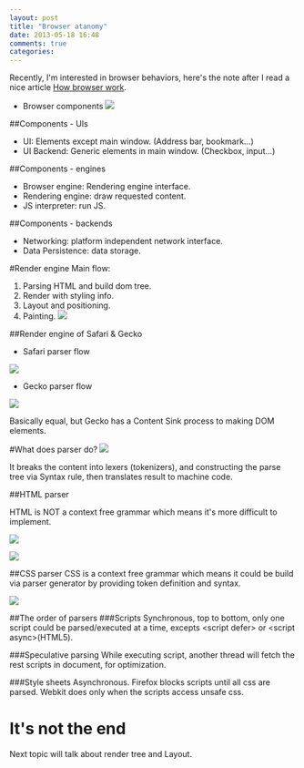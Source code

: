```yaml
---
layout: post
title: "Browser atanomy"
date: 2013-05-18 16:48
comments: true
categories: 
---
```


Recently, I'm interested in browser behaviors, here's the note after I read a nice article [How browser work](http://taligarsiel.com/Projects/howbrowserswork1.htm).

- Browser components
![](images/layers.png)

##Components - UIs
- UI: Elements except main window. (Address bar, bookmark…)
- UI Backend: Generic elements in main window. (Checkbox, input…)

##Components - engines
- Browser engine: Rendering engine interface.
- Rendering engine: draw requested content.
- JS interpreter: run JS.

##Components - backends
- Networking: platform independent network interface.
- Data Persistence: data storage.

#Render engine
Main flow:
1. Parsing HTML and build dom tree.
2. Render with styling info.
3. Layout and positioning.
4. Painting.
![](images/flow.png)

##Render engine of Safari & Gecko

- Safari parser flow

![](images/webkitflow.png)

- Gecko parser flow

![](images/mozillaflow.jpg)

Basically equal, but Gecko has a Content Sink process to making DOM elements.

#What does parser do?
![](images/parser.png)

It breaks the content into lexers (tokenizers), and constructing the parse tree via Syntax rule, then translates result to machine code.

##HTML parser

HTML is NOT a context free grammar which means it's more difficult to implement.

![](images/htmlparser.png)

![](images/htmlparserflow.gif)


##CSS parser
CSS is a context free grammar which means it could be build via parser generator by providing token definition and syntax.

![](images/cssparser.png)

##The order of parsers
###Scripts
Synchronous, top to bottom, only one script could be parsed/executed at a time, excepts \<script defer\> or \<script async\>(HTML5).


###Speculative parsing
While executing script, another thread will fetch the rest scripts in document, for optimization.


###Style sheets
Asynchronous. Firefox blocks scripts until all css are parsed. Webkit does only when the scripts access unsafe css.

# It's not the end
Next topic will talk about render tree and Layout.